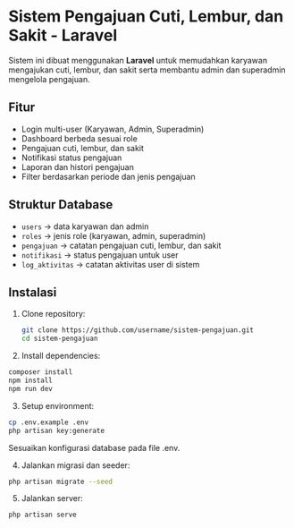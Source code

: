 # Sistem Pengajuan Cuti, Lembur, dan Sakit - Laravel

Sistem ini dibuat menggunakan **Laravel** untuk memudahkan karyawan mengajukan cuti, lembur, dan sakit serta membantu admin dan superadmin mengelola pengajuan.

## Fitur

- Login multi-user (Karyawan, Admin, Superadmin)
- Dashboard berbeda sesuai role
- Pengajuan cuti, lembur, dan sakit
- Notifikasi status pengajuan
- Laporan dan histori pengajuan
- Filter berdasarkan periode dan jenis pengajuan

## Struktur Database

- `users` → data karyawan dan admin
- `roles` → jenis role (karyawan, admin, superadmin)
- `pengajuan` → catatan pengajuan cuti, lembur, dan sakit
- `notifikasi` → status pengajuan untuk user
- `log_aktivitas` → catatan aktivitas user di sistem

## Instalasi

1. Clone repository:
   ```bash
   git clone https://github.com/username/sistem-pengajuan.git
   cd sistem-pengajuan

2. Install dependencies:

```bash
composer install
npm install
npm run dev
```

3. Setup environment:

```bash
cp .env.example .env
php artisan key:generate
```

Sesuaikan konfigurasi database pada file .env.

4. Jalankan migrasi dan seeder:

```bash
php artisan migrate --seed
```

5. Jalankan server:

```bash
php artisan serve
```
